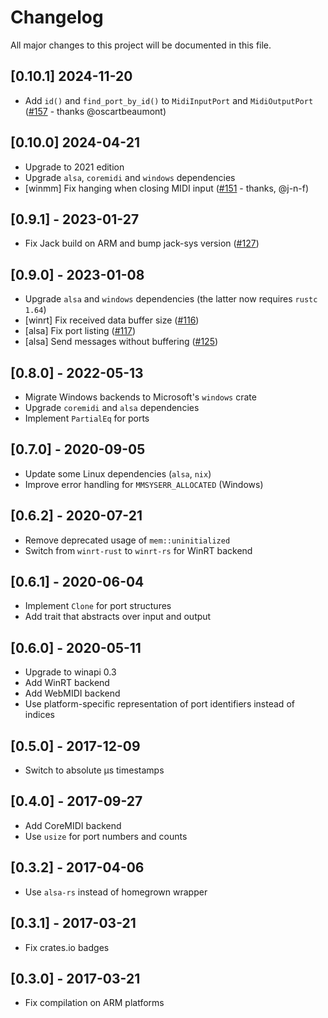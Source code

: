 # Changelog

All major changes to this project will be documented in this file.

## [0.10.1] 2024-11-20
- Add `id()` and `find_port_by_id()` to `MidiInputPort` and `MidiOutputPort` ([#157](https://github.com/Boddlnagg/midir/pull/157) - thanks @oscartbeaumont)

## [0.10.0] 2024-04-21
- Upgrade to 2021 edition
- Upgrade `alsa`, `coremidi` and `windows` dependencies
- [winmm] Fix hanging when closing MIDI input ([#151](https://github.com/Boddlnagg/midir/pull/151) - thanks, @j-n-f)

## [0.9.1] - 2023-01-27
- Fix Jack build on ARM and bump jack-sys version ([#127](https://github.com/Boddlnagg/midir/pull/127))

## [0.9.0] - 2023-01-08

- Upgrade `alsa` and `windows` dependencies (the latter now requires `rustc 1.64`)
- [winrt] Fix received data buffer size ([#116](https://github.com/Boddlnagg/midir/pull/116))
- [alsa] Fix port listing ([#117](https://github.com/Boddlnagg/midir/pull/117))
- [alsa] Send messages without buffering ([#125](https://github.com/Boddlnagg/midir/pull/125))

## [0.8.0] - 2022-05-13

- Migrate Windows backends to Microsoft's `windows` crate
- Upgrade `coremidi` and `alsa` dependencies
- Implement `PartialEq` for ports

## [0.7.0] - 2020-09-05

- Update some Linux dependencies (`alsa`, `nix`)
- Improve error handling for `MMSYSERR_ALLOCATED` (Windows)

## [0.6.2] - 2020-07-21

- Remove deprecated usage of `mem::uninitialized`
- Switch from `winrt-rust` to `winrt-rs` for WinRT backend

## [0.6.1] - 2020-06-04

- Implement `Clone` for port structures
- Add trait that abstracts over input and output

## [0.6.0] - 2020-05-11

- Upgrade to winapi 0.3
- Add WinRT backend
- Add WebMIDI backend
- Use platform-specific representation of port identifiers instead of indices

## [0.5.0] - 2017-12-09

- Switch to absolute μs timestamps

## [0.4.0] - 2017-09-27

- Add CoreMIDI backend
- Use `usize` for port numbers and counts

## [0.3.2] - 2017-04-06

- Use `alsa-rs` instead of homegrown wrapper

## [0.3.1] - 2017-03-21

- Fix crates.io badges

## [0.3.0] - 2017-03-21

- Fix compilation on ARM platforms